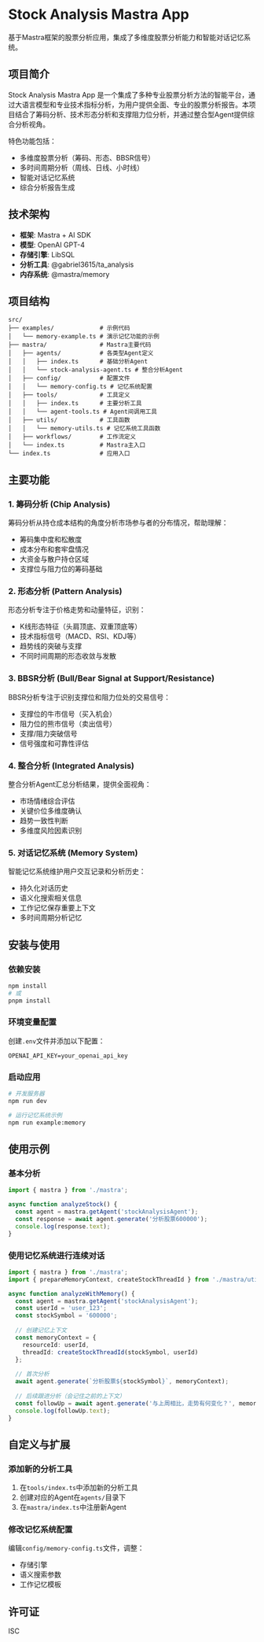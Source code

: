 # Stock Analysis Mastra App

基于Mastra框架的股票分析应用，集成了多维度股票分析能力和智能对话记忆系统。

## 项目简介

Stock Analysis Mastra App 是一个集成了多种专业股票分析方法的智能平台，通过大语言模型和专业技术指标分析，为用户提供全面、专业的股票分析报告。本项目结合了筹码分析、技术形态分析和支撑阻力位分析，并通过整合型Agent提供综合分析视角。

特色功能包括：
- 多维度股票分析（筹码、形态、BBSR信号）
- 多时间周期分析（周线、日线、小时线）
- 智能对话记忆系统
- 综合分析报告生成

## 技术架构

- **框架**: Mastra + AI SDK
- **模型**: OpenAI GPT-4
- **存储引擎**: LibSQL
- **分析工具**: @gabriel3615/ta_analysis
- **内存系统**: @mastra/memory

## 项目结构

```
src/
├── examples/             # 示例代码
│   └── memory-example.ts # 演示记忆功能的示例
├── mastra/               # Mastra主要代码
│   ├── agents/           # 各类型Agent定义
│   │   ├── index.ts      # 基础分析Agent
│   │   └── stock-analysis-agent.ts # 整合分析Agent
│   ├── config/           # 配置文件
│   │   └── memory-config.ts # 记忆系统配置
│   ├── tools/            # 工具定义
│   │   ├── index.ts      # 主要分析工具
│   │   └── agent-tools.ts # Agent间调用工具
│   ├── utils/            # 工具函数
│   │   └── memory-utils.ts # 记忆系统工具函数
│   ├── workflows/        # 工作流定义
│   └── index.ts          # Mastra主入口
└── index.ts              # 应用入口
```

## 主要功能

### 1. 筹码分析 (Chip Analysis)

筹码分析从持仓成本结构的角度分析市场参与者的分布情况，帮助理解：
- 筹码集中度和松散度
- 成本分布和套牢盘情况
- 大资金与散户持仓区域
- 支撑位与阻力位的筹码基础

### 2. 形态分析 (Pattern Analysis)

形态分析专注于价格走势和动量特征，识别：
- K线形态特征（头肩顶底、双重顶底等）
- 技术指标信号（MACD、RSI、KDJ等）
- 趋势线的突破与支撑
- 不同时间周期的形态收敛与发散

### 3. BBSR分析 (Bull/Bear Signal at Support/Resistance)

BBSR分析专注于识别支撑位和阻力位处的交易信号：
- 支撑位的牛市信号（买入机会）
- 阻力位的熊市信号（卖出信号）
- 支撑/阻力突破信号
- 信号强度和可靠性评估

### 4. 整合分析 (Integrated Analysis)

整合分析Agent汇总分析结果，提供全面视角：
- 市场情绪综合评估
- 关键价位多维度确认
- 趋势一致性判断
- 多维度风险因素识别

### 5. 对话记忆系统 (Memory System)

智能记忆系统维护用户交互记录和分析历史：
- 持久化对话历史
- 语义化搜索相关信息
- 工作记忆保存重要上下文
- 多时间周期分析记忆

## 安装与使用

### 依赖安装

```bash
npm install
# 或
pnpm install
```

### 环境变量配置

创建`.env`文件并添加以下配置：

```
OPENAI_API_KEY=your_openai_api_key
```

### 启动应用

```bash
# 开发服务器
npm run dev

# 运行记忆系统示例
npm run example:memory
```

## 使用示例

### 基本分析

```typescript
import { mastra } from './mastra';

async function analyzeStock() {
  const agent = mastra.getAgent('stockAnalysisAgent');
  const response = await agent.generate('分析股票600000');
  console.log(response.text);
}
```

### 使用记忆系统进行连续对话

```typescript
import { mastra } from './mastra';
import { prepareMemoryContext, createStockThreadId } from './mastra/utils/memory-utils';

async function analyzeWithMemory() {
  const agent = mastra.getAgent('stockAnalysisAgent');
  const userId = 'user_123';
  const stockSymbol = '600000';
  
  // 创建记忆上下文
  const memoryContext = {
    resourceId: userId,
    threadId: createStockThreadId(stockSymbol, userId)
  };
  
  // 首次分析
  await agent.generate(`分析股票${stockSymbol}`, memoryContext);
  
  // 后续跟进分析（会记住之前的上下文）
  const followUp = await agent.generate('与上周相比，走势有何变化？', memoryContext);
  console.log(followUp.text);
}
```

## 自定义与扩展

### 添加新的分析工具

1. 在`tools/index.ts`中添加新的分析工具
2. 创建对应的Agent在`agents/`目录下
3. 在`mastra/index.ts`中注册新Agent

### 修改记忆系统配置

编辑`config/memory-config.ts`文件，调整：
- 存储引擎
- 语义搜索参数
- 工作记忆模板

## 许可证

ISC
